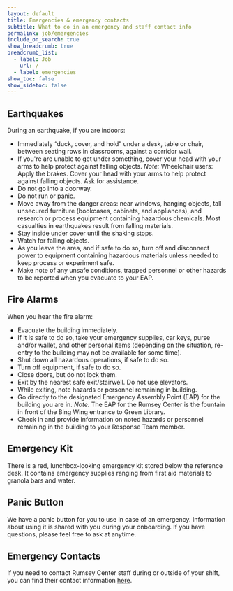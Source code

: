 ```yaml
---
layout: default
title: Emergencies & emergency contacts
subtitle: What to do in an emergency and staff contact info
permalink: job/emergencies
include_on_search: true
show_breadcrumb: true
breadcrumb_list:
  - label: Job
    url: /
  - label: emergencies
show_toc: false
show_sidetoc: false
---
```


## Earthquakes

During an earthquake, if you are indoors:
- Immediately “duck, cover, and hold” under a desk, table or chair,  between seating rows in classrooms, against a corridor wall.
- If you're are unable to get under something, cover your head with your arms to help protect against falling objects.
*Note:* Wheelchair users: Apply the brakes. Cover your head with your arms to help protect against falling objects. Ask for assistance.
- Do not go into a doorway.
- Do not run or panic.
- Move away from the danger areas: near windows, hanging objects, tall unsecured furniture (bookcases, cabinets, and appliances), and research or process equipment containing hazardous chemicals. Most casualties in earthquakes result from falling materials.
- Stay inside under cover until the shaking stops.
- Watch for falling objects.
- As you leave the area, and if safe to do so, turn off and disconnect power to equipment containing hazardous materials unless needed to keep process or experiment safe.
- Make note of any unsafe conditions, trapped personnel or other hazards to be reported when you evacuate to your EAP.

## Fire Alarms

When you hear the fire alarm:

- Evacuate the building immediately.
- If it is safe to do so, take your emergency supplies, car keys, purse and/or wallet, and other personal items (depending on the situation, re-entry to the building may not be available for some time).
- Shut down all hazardous operations, if safe to do so.
- Turn off equipment, if safe to do so.
- Close doors, but do not lock them.
- Exit by the nearest safe exit/stairwell. Do not use elevators.
- While exiting, note hazards or personnel remaining in building.
- Go directly to the designated Emergency Assembly Point (EAP) for the building you are in. *Note:* The EAP for the Rumsey Center is the fountain in front of the Bing Wing entrance to Green Library.
- Check in and provide information on noted hazards or personnel remaining in the building to your Response Team member.

## Emergency Kit

There is a red, lunchbox-looking emergency kit stored below the reference desk. It contains emergency supplies ranging from first aid materials to granola bars and water.

## Panic Button

We have a panic button for you to use in case of an emergency. Information about using it is shared with you during your onboarding. If you have questions, please feel free to ask at anytime. 

## Emergency Contacts

If you need to contact Rumsey Center staff during or outside of your shift, you can find their contact information [here](https://docs.google.com/spreadsheets/d/1ZDMVhTT-RPoasA0shIQwPFF9iCG1058KBWnVhlFHv8k/edit?gid=0#gid=0).